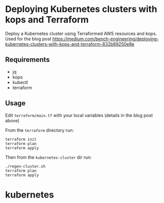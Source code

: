 # Deploying Kubernetes clusters with kops and Terraform

Deploy a Kubernetes cluster using Terraformed AWS resources and kops. Used for the blog post https://medium.com/bench-engineering/deploying-kubernetes-clusters-with-kops-and-terraform-832b89250e8e

## Requirements

* jq
* kops
* kubectl
* terraform

## Usage

Edit `terraform/main.tf` with your local variables (details in the blog post above)

From the `terraform` directory run:

    terraform init
    terraform plan
    terraform apply
    
Then from the `kubernetes-cluster` dir run:

    ./regen-cluster.sh
    terraform plan
    terraform apply   
# kubernetes
